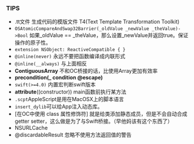### TIPS
- .tt文件 生成代码的模版文件 T4(Text Template Transformation Toolkit)
- `OSAtomicCompareAndSwap32Barrier(_oldValue _newValue _theValue)->Bool` 如果_oldValue == _theValue，那么设置_newValue并返回true。保证操作的原子性。
- `extension NSObject: ReactiveCompatible { }`
- `@inline(never)` 永远不要把函数编译成内联形式
- `@inline(__always)` 与上面相反
- **ContiguousArray** 不和OC桥接的话，比使用Array更加有效率
- **precondition(_ condition @escape)** 
- `swift(>=4.0)` 内置宏判断swift版本
- __attribute__((constructor)) main函数前执行某方法
- `.scpt`AppleScript是用在MacOSX上的脚本语言
- `insert_dylib`可以给App注入动态库。
- [在OC中使用 class 属性修饰符] 就是给类添加静态成员，但是不会自动合成getter setter，这么做是为了与Swift桥接。（早他妈该有这个东西了）
- NSURLCache
- @discardableResult 忽略不使用方法返回值的警告
